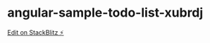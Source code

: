 # angular-sample-todo-list-xubrdj

[Edit on StackBlitz ⚡️](https://stackblitz.com/edit/angular-sample-todo-list-xubrdj)